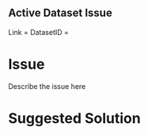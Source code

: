 ## Active Dataset Issue 
Link = 
DatasetID = 

# Issue
Describe the issue here

# Suggested Solution
